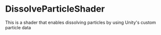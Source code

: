 # DissolveParticleShader
This is a shader that enables dissolving particles by using Unity's custom particle data
